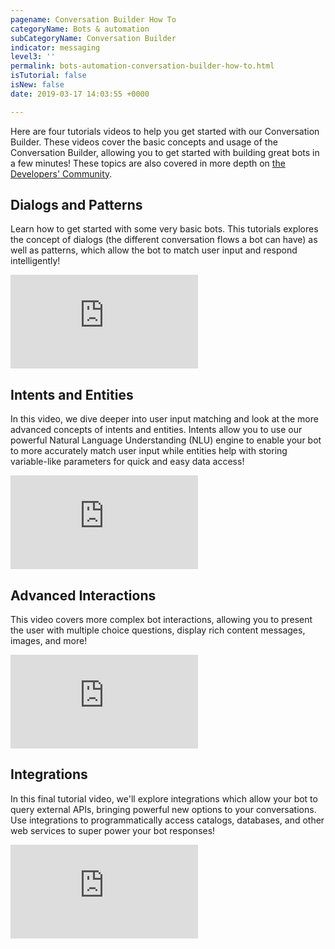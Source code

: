 ```yaml
---
pagename: Conversation Builder How To
categoryName: Bots & automation
subCategoryName: Conversation Builder
indicator: messaging
level3: ''
permalink: bots-automation-conversation-builder-how-to.html
isTutorial: false
isNew: false
date: 2019-03-17 14:03:55 +0000

---
```


Here are four tutorials videos to help you get started with our Conversation Builder. These videos cover the basic concepts and usage of the Conversation Builder, allowing you to get started with building great bots in a few minutes! These topics are also covered in more depth on [the Developers' Community](https://developers.liveperson.com/).

## Dialogs and Patterns

Learn how to get started with some very basic bots. This tutorials explores the concept of dialogs (the different conversation flows a bot can have) as well as patterns, which allow the bot to match user input and respond intelligently!

<iframe style="max-width: 750px;" src="https://player.vimeo.com/video/321978379" frameborder="0" webkitallowfullscreen mozallowfullscreen allowfullscreen></iframe>

## Intents and Entities

In this video, we dive deeper into user input matching and look at the more advanced concepts of intents and entities. Intents allow you to use our powerful Natural Language Understanding (NLU) engine to enable your bot to more accurately match user input while entities help with storing variable-like parameters for quick and easy data access!

<iframe style="max-width: 750px;" src="https://player.vimeo.com/video/321979334" frameborder="0" webkitallowfullscreen mozallowfullscreen allowfullscreen></iframe>

## Advanced Interactions

This video covers more complex bot interactions, allowing you to present the user with multiple choice questions, display rich content messages, images, and more!

<iframe style="max-width: 750px;" src="https://player.vimeo.com/video/321979606" frameborder="0" webkitallowfullscreen mozallowfullscreen allowfullscreen></iframe>

## Integrations

In this final tutorial video, we'll explore integrations which allow your bot to query external APIs, bringing powerful new options to your conversations. Use integrations to programmatically access catalogs, databases, and other web services to super power your bot responses!

<iframe style="max-width: 750px;" src="https://player.vimeo.com/video/321979952" frameborder="0" webkitallowfullscreen mozallowfullscreen allowfullscreen></iframe>
